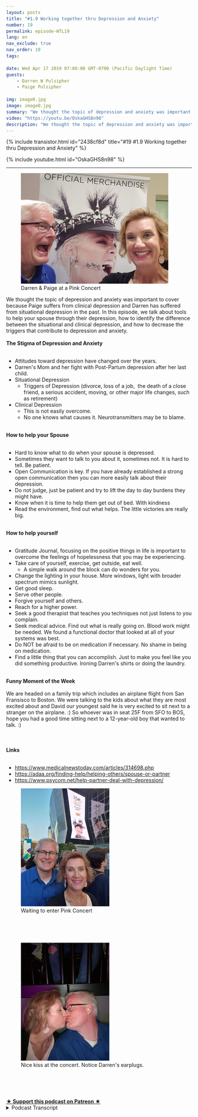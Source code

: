 ```yaml
---
layout: posts
title: "#1.9 Working together thru Depression and Anxiety"
number: 19
permalink: episode-WTL19
lang: en
nav_exclude: true
nav_order: 19
tags:

date: Wed Apr 17 2019 07:00:00 GMT-0700 (Pacific Daylight Time)
guests:
    - Darren W Pulsipher
    - Paige Pulsipher

img: image0.jpg
image: image0.jpg
summary: "We thought the topic of depression and anxiety was important to cover because Paige suffers from clinical depression and Darren has suffered from situational depression in the past. In this episode, we talk about tools to help your spouse through their depression, how to identify the difference between the situational and clinical depression, and how to decrease the triggers that contribute to depression and anxiety."
video: "https://youtu.be/OskaGHS8n98"
description: "We thought the topic of depression and anxiety was important to cover because Paige suffers from clinical depression and Darren has suffered from situational depression in the past. In this episode, we talk about tools to help your spouse through their depression, how to identify the difference between the situational and clinical depression, and how to decrease the triggers that contribute to depression and anxiety."
---
```


<div>
{% include transistor.html id="2438cf8d" title="#19 #1.9 Working together thru Depression and Anxiety" %}

{% include youtube.html id="OskaGHS8n98" %}
</div>

---

<html><head></head><body><div><figure data-trix-attachment="{&quot;contentType&quot;:&quot;image&quot;,&quot;height&quot;:300,&quot;url&quot;:&quot;http://4.bp.blogspot.com/-HclbNG53I-I/XLQa8PQBNwI/AAAAAAAEy7s/kdxhTz_rqIcK-IJa4qgdDJKSOmePzTZpQCK4BGAYYCw/s400/20190410_194903.jpg&quot;,&quot;width&quot;:400}" data-trix-content-type="image" data-trix-attributes="{&quot;caption&quot;:&quot;Darren &amp; Paige at a Pink Concert&quot;}" class="attachment attachment--preview"><img src="./image0.jpg" width="400" height="300"><figcaption class="attachment__caption attachment__caption--edited">Darren &amp; Paige at a Pink Concert</figcaption></figure></div><div>We thought the topic of depression and anxiety was important to cover because Paige suffers from clinical depression and Darren has suffered from situational depression in the past. In this episode, we talk about tools to help your spouse through their depression, how to identify the difference between the situational and clinical depression, and how to decrease the triggers that contribute to depression and anxiety.</div><div><strong><br>The Stigma of Depression and Anxiety<br></strong><br></div><ul><li>Attitudes toward depression have changed over the years.</li><li>Darren's Mom and her fight with Post-Partum depression after her last child.</li><li>Situational Depression<ul><li>Triggers of Depression (divorce, loss of a job,&nbsp; the death of a close friend, a serious accident, moving, or other major life changes, such as retirement)</li></ul></li><li>Clinical Depression<ul><li>This is not easily overcome.&nbsp;</li><li>No one knows what causes it. Neurotransmitters may be to blame.</li></ul></li></ul><div><strong><br>How to help your Spouse<br></strong><br></div><ul><li>Hard to know what to do when your spouse is depressed.</li><li>Sometimes they want to talk to you about it, sometimes not. It is hard to tell. Be patient.</li><li>Open Communication is key. If you have already established a strong open communication then you can more easily talk about their depression.</li><li>Do not judge, just be patient and try to lift the day to day burdens they might have.&nbsp;</li><li>Know when it is time to help them get out of bed. With kindness</li><li>Read the environment, find out what helps. The little victories are really big.</li></ul><div><strong><br>How to help yourself<br></strong><br></div><ul><li>Gratitude Journal, focusing on the positive things in life is important to overcome the feelings of hopelessness that you may be experiencing.</li><li>Take care of yourself, exercise, get outside, eat well.<ul><li>A simple walk around the block can do wonders for you.</li></ul></li><li>Change the lighting in your house. More windows, light with broader spectrum mimics sunlight.</li><li>Get good sleep.</li><li>Serve other people.</li><li>Forgive yourself and others.</li><li>Reach for a higher power.</li><li>Seek a good therapist that teaches you techniques not just listens to you complain.</li><li>Seek medical advice. Find out what is really going on. Blood work might be needed. We found a functional doctor that looked at all of your systems was best.&nbsp;</li><li>Do NOT be afraid to be on medication if necessary. No shame in being on medication.</li><li>Find a little thing that you can accomplish. Just to make you feel like you did something productive. Ironing Darren's shirts or doing the laundry.</li></ul><div><strong><br>Funny Moment of the Week<br></strong><br></div><div>We are headed on a family trip which includes an airplane flight from San Fransisco to Boston. We were talking to the kids about what they are most excited about and David our youngest said he is very excited to sit next to a stranger on the airplane. :) So whoever was in seat 25F from SFO to BOS, hope you had a good time sitting next to a 12-year-old boy that wanted to talk. :) &nbsp;</div><div><br></div><div><br></div><div><strong><br>Links<br></strong><br></div><ul><li><a href="https://www.medicalnewstoday.com/articles/314698.php">https://www.medicalnewstoday.com/articles/314698.php</a></li><li><a href="https://adaa.org/finding-help/helping-others/spouse-or-partner">https://adaa.org/finding-help/helping-others/spouse-or-partner</a></li><li><a href="https://www.psycom.net/help-partner-deal-with-depression/">https://www.psycom.net/help-partner-deal-with-depression/</a></li></ul><div><figure data-trix-attachment="{&quot;contentType&quot;:&quot;image&quot;,&quot;height&quot;:320,&quot;url&quot;:&quot;http://4.bp.blogspot.com/-IQnXvTK0yrU/XLQbxHy1pkI/AAAAAAAEy74/APv1tGhpMPMs3tp0ClOMT0ck-R8WyBksQCK4BGAYYCw/s320/20190410_193433.jpg&quot;,&quot;width&quot;:240}" data-trix-content-type="image" data-trix-attributes="{&quot;caption&quot;:&quot;Waiting to enter Pink Concert&quot;}" class="attachment attachment--preview"><img src="./image1.jpg" width="240" height="320"><figcaption class="attachment__caption attachment__caption--edited">Waiting to enter Pink Concert</figcaption></figure><br><br><br></div><div><figure data-trix-attachment="{&quot;contentType&quot;:&quot;image&quot;,&quot;height&quot;:320,&quot;url&quot;:&quot;http://1.bp.blogspot.com/-siFeUYX-vGU/XLQb809TVTI/AAAAAAAEy8A/EjSWeX5DAIQunOA2JC004t0O4q5x8Ai9ACK4BGAYYCw/s320/20190410_195638.jpg&quot;,&quot;width&quot;:240}" data-trix-content-type="image" data-trix-attributes="{&quot;caption&quot;:&quot;Nice kiss at the concert. Notice Darren's earplugs.&quot;}" class="attachment attachment--preview"><img src="./image2.jpg" width="240" height="320"><figcaption class="attachment__caption attachment__caption--edited">Nice kiss at the concert. Notice Darren's earplugs.</figcaption></figure><br><br></div><div><br><br></div>
<strong>
  <a href="https://www.patreon.com/wheresthelemonade" target="_donate" rel="payment" title="★ Support this podcast on Patreon ★">★ Support this podcast on Patreon ★</a>
</strong></body></html>

<details>
<summary> Podcast Transcript </summary>

<p></p>

</details>
